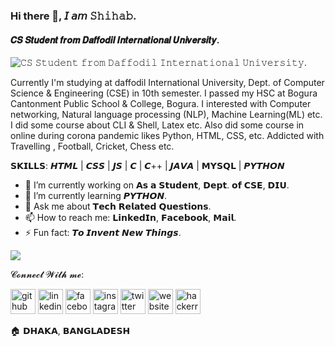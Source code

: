 ### Hi there 👋, 𝘐 𝘢𝘮 𝚂𝚑𝚒𝚑𝚊𝚋.
#### 𝑪𝑺  𝑺𝒕𝒖𝒅𝒆𝒏𝒕  𝒇𝒓𝒐𝒎  𝑫𝒂𝒇𝒇𝒐𝒅𝒊𝒍 𝑰𝒏𝒕𝒆𝒓𝒏𝒂𝒕𝒊𝒐𝒏𝒂𝒍 𝑼𝒏𝒊𝒗𝒆𝒓𝒔𝒊𝒕𝒚.
![𝙲𝚂 𝚂𝚝𝚞𝚍𝚎𝚗𝚝 𝚏𝚛𝚘𝚖 𝙳𝚊𝚏𝚏𝚘𝚍𝚒𝚕 𝙸𝚗𝚝𝚎𝚛𝚗𝚊𝚝𝚒𝚘𝚗𝚊𝚕 𝚄𝚗𝚒𝚟𝚎𝚛𝚜𝚒𝚝𝚢.](https://scontent.fdac5-1.fna.fbcdn.net/v/t1.15752-9/135821708_160767768818883_7833825883147297633_n.jpg?_nc_cat=110&ccb=2&_nc_sid=ae9488&_nc_eui2=AeGisyf-xn_0KsMlZZ6-KjALPOHgK6bOWyY84eArps5bJtPsM5DwEc3NnxGJuK4jr-8rrmyioA7EOmpvA4NncPCG&_nc_ohc=HX_HRiFOIIIAX_ksH-8&_nc_ht=scontent.fdac5-1.fna&oh=16236955ba96c216ad8c9a1357c0d561&oe=5FFDCC6C)

Currently I'm studying at daffodil International University, Dept. of Computer Science & Engineering (CSE) in 10th semester. I passed my HSC at Bogura Cantonment Public School & College, Bogura. I interested with Computer networking, Natural language processing (NLP), Machine Learning(ML) etc. I did some course about CLI & Shell, Latex etc. Also did some course in online during corona pandemic likes Python, HTML, CSS, etc. Addicted with Travelling , Football, Cricket, Chess etc.

𝗦𝗞𝗜𝗟𝗟𝗦:  𝙃𝙏𝙈𝙇 | 𝘾𝙎𝙎 | 𝙅𝙎 | 𝘾 | 𝘾++ | 𝙅𝘼𝙑𝘼 | 𝗠𝗬𝗦𝗤𝗟 | 𝙋𝙔𝙏𝙃𝙊𝙉 

- 🔭 I’m currently working on 𝗔𝘀 𝗮 𝗦𝘁𝘂𝗱𝗲𝗻𝘁, 𝗗𝗲𝗽𝘁. 𝗼𝗳 𝗖𝗦𝗘, 𝗗𝗜𝗨. 
- 🌱 I’m currently learning 𝙋𝙔𝙏𝙃𝙊𝙉. 
- 💬 Ask me about 𝗧𝗲𝗰𝗵 𝗥𝗲𝗹𝗮𝘁𝗲𝗱 𝗤𝘂𝗲𝘀𝘁𝗶𝗼𝗻𝘀. 
- 📫 How to reach me: 𝗟𝗶𝗻𝗸𝗲𝗱𝗜𝗻, 𝗙𝗮𝗰𝗲𝗯𝗼𝗼𝗸, 𝗠𝗮𝗶𝗹. 
- ⚡ Fun fact: 𝙏𝙤 𝙄𝙣𝙫𝙚𝙣𝙩 𝙉𝙚𝙬 𝙏𝙝𝙞𝙣𝙜𝙨.  

![](https://img.shields.io/badge/<WORD_ON_LEFT>-<WORD_ON_RIGHT>-informational?style=flat&logo=<LOGO_NAME>&logoColor=white&color=2bbc8a)

𝓒𝓸𝓷𝓷𝓮𝓬𝓽 𝓦𝓲𝓽𝓱 𝓶𝓮:

[<img src='https://cdn.jsdelivr.net/npm/simple-icons@3.0.1/icons/github.svg' alt='github' height='40'>](https://github.com/https://github.com/mdshihabmahmud)  [<img src='https://cdn.jsdelivr.net/npm/simple-icons@3.0.1/icons/linkedin.svg' alt='linkedin' height='40'>](https://www.linkedin.com/in/https://www.linkedin.com/in/mdshihabmahmud//)  [<img src='https://cdn.jsdelivr.net/npm/simple-icons@3.0.1/icons/facebook.svg' alt='facebook' height='40'>](https://www.facebook.com/https://www.facebook.com/shihabmahmudroxy)  [<img src='https://cdn.jsdelivr.net/npm/simple-icons@3.0.1/icons/instagram.svg' alt='instagram' height='40'>](https://www.instagram.com/https://www.instagram.com/md.shihab.mahmud//)  [<img src='https://cdn.jsdelivr.net/npm/simple-icons@3.0.1/icons/twitter.svg' alt='twitter' height='40'>](https://twitter.com/https://twitter.com/Shihab_Mahmud17)  [<img src='https://cdn.jsdelivr.net/npm/simple-icons@3.0.1/icons/icloud.svg' alt='website' height='40'>](https://sites.google.com/view/mdshihabmahmud/)  [<img src='https://cdn.jsdelivr.net/npm/simple-icons@3.0.1/icons/hackerrank.svg' alt='hackerrank' height='40'>](https://www.hackerrank.com/_shihab_)  

🏠 𝗗𝗛𝗔𝗞𝗔, 𝗕𝗔𝗡𝗚𝗟𝗔𝗗𝗘𝗦𝗛




